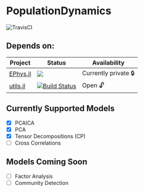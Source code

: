 # PopulationDynamics
![TravisCI](https://travis-ci.com/alexmorley/PopulationDynamics.jl.svg?token=J1NxBfxGFhAmxxjYjuHi&branch=master)

## Depends on:

| Project | Status | Availability |
| --- | --- | --- | 
| [EPhys.jl](https://github.com/alexmorley/EPhys.jl) | [![](https://camo.githubusercontent.com/038bbb056e11a4ee69b8ce6e8e0adc03f98a1a34/68747470733a2f2f7472617669732d63692e636f6d2f616c65786d6f726c65792f45506879732e6a6c2e7376673f746f6b656e3d4a314e78426678474668416d78786a596a754869266272616e63683d6d6173746572)](https://travis-ci.com/alexmorley/EPhys.jl/branches) | Currently private :lock: |
| [utils.jl](https://github.com/alexmorley/utils.jl) |[![Build Status](https://travis-ci.org/alexmorley/utils.jl.svg?branch=master)](https://travis-ci.org/alexmorley/utils.jl) | Open :unlock: |

## Currently Supported Models
- [X] PCAICA
- [X] PCA
- [X] Tensor Decompositions (CP)
- [ ] Cross Correlations

## Models Coming Soon
- [ ] Factor Analysis
- [ ] Community Detection
